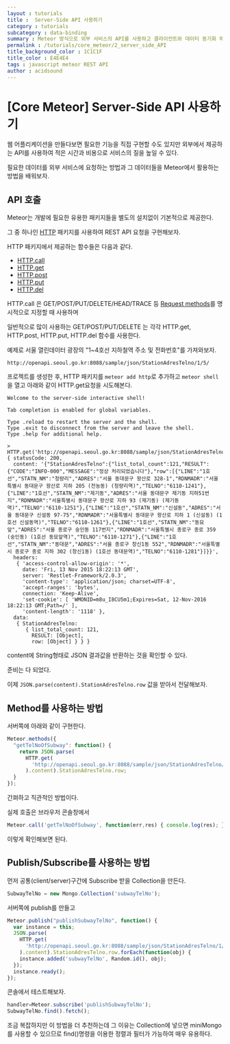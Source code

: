 ```yaml
---
layout : tutorials
title :  Server-Side API 사용하기
category : tutorials
subcategory : data-binding
summary : Meteor 방식으로 외부 서비스의 API를 사용하고 클라이언트와 데이터 동기화 하는 것을 배워보자
permalink : /tutorials/core_meteor/2_server_side_API
title_background_color : 1C1C1F
title_color : E4E4E4
tags : javascript meteor REST API
author : acidsound
---
```

# [Core Meteor] Server-Side API 사용하기

웹 어플리케이션을 만들다보면 필요한 기능을 직접 구현할 수도 있지만 외부에서 제공하는 API를 사용하여 적은 시간과 비용으로 서비스의 질을 높일 수 있다.

필요한 데이터를 외부 서비스에 요청하는 방법과 그 데이터들을 Meteor에서 활용하는 방법을 배워보자.

## API 호출

Meteor는 개발에 필요한 유용한 패키지들을 별도의 설치없이 기본적으로 제공한다.

그 중 하나인 [HTTP](http://docs.meteor.com/#/full/http) 패키지를 사용하여 REST API 요청을 구현해보자.

HTTP 패키지에서 제공하는 함수들은 다음과 같다.

* [HTTP.call](http://docs.meteor.com/#/full/http_call)
* [HTTP.get](http://docs.meteor.com/#/full/http_get)
* [HTTP.post](http://docs.meteor.com/#/full/http_post)
* [HTTP.put](http://docs.meteor.com/#/full/http_put)
* [HTTP.del](http://docs.meteor.com/#/full/http_del)

HTTP.call 은 GET/POST/PUT/DELETE/HEAD/TRACE 등 [Request methods](https://en.wikipedia.org/wiki/Hypertext_Transfer_Protocol#Request_methods)를 명시적으로 지정할 때 사용하며

일반적으로 많이 사용하는 GET/POST/PUT/DELETE 는 각각 HTTP.get, HTTP.post, HTTP.put, HTTP.del 함수를 사용한다.

예제로 서울 열린데이터 광장의 "1~4호선 지하철역 주소 및 전화번호"를 가져와보자.

```
http://openapi.seoul.go.kr:8088/sample/json/StationAdresTelno/1/5/
```

프로젝트를 생성한 후, HTTP 패키지를 ```meteor add http```로 추가하고 ```meteor shell```을 열고 아래와 같이 HTTP.get요청을 시도해본다.

```
Welcome to the server-side interactive shell!

Tab completion is enabled for global variables.

Type .reload to restart the server and the shell.
Type .exit to disconnect from the server and leave the shell.
Type .help for additional help.

> HTTP.get('http://openapi.seoul.go.kr:8088/sample/json/StationAdresTelno/1/5/')
{ statusCode: 200,
  content: '{"StationAdresTelno":{"list_total_count":121,"RESULT":{"CODE":"INFO-000","MESSAGE":"정상 처리되었습니다"},"row":[{"LINE":"1호선","STATN_NM":"청량리","ADRES":"서울 동대문구 왕산로 328-1","RDNMADR":"서울특별시 동대문구 왕산로 지하 205 (전농동) (청량리역)","TELNO":"6110-1241"},{"LINE":"1호선","STATN_NM":"제기동","ADRES":"서울 동대문구 제기동 지하51번지","RDNMADR":"서울특별시 동대문구 왕산로 지하 93 (제기동) (제기동역)","TELNO":"6110-1251"},{"LINE":"1호선","STATN_NM":"신설동","ADRES":"서울 동대문구 신설동 97-75","RDNMADR":"서울특별시 동대문구 왕산로 지하 1 (신설동) (1호선 신설동역)","TELNO":"6110-1261"},{"LINE":"1호선","STATN_NM":"동묘앞","ADRES":"서울 종로구 숭인동 117번지","RDNMADR":"서울특별시 종로구 종로 359 (숭인동) (1호선 동묘앞역)","TELNO":"6110-1271"},{"LINE":"1호선","STATN_NM":"동대문","ADRES":"서울 종로구 창신1동 552","RDNMADR":"서울특별시 종로구 종로 지하 302 (창신1동) (1호선 동대문역)","TELNO":"6110-1281"}]}}',
  headers:
   { 'access-control-allow-origin': '*',
     date: 'Fri, 13 Nov 2015 18:22:13 GMT',
     server: 'Restlet-Framework/2.0.3',
     'content-type': 'application/json; charset=UTF-8',
     'accept-ranges': 'bytes',
     connection: 'Keep-Alive',
     'set-cookie': [ 'WMONID=m8u_I8CU5m1;Expires=Sat, 12-Nov-2016 18:22:13 GMT;Path=/' ],
     'content-length': '1118' },
  data:
   { StationAdresTelno:
      { list_total_count: 121,
        RESULT: [Object],
        row: [Object] } } }
```

content에 String형태로 JSON 결과값을 반환하는 것을 확인할 수 있다.

준비는 다 되었다.

이제 ```JSON.parse(content).StationAdresTelno.row``` 값을 받아서 전달해보자.

## Method를 사용하는 방법

서버쪽에 아래와 같이 구현한다.

```javascript
Meteor.methods({
  "getTelNoOfSubway": function() {
    return JSON.parse(
      HTTP.get(
        'http://openapi.seoul.go.kr:8088/sample/json/StationAdresTelno/1/5/'
      ).content).StationAdresTelno.row;
  }
});
```
간펴하고 직관적인 방법이다.

실제 호출은 브라우저 콘솔창에서

```javascript
Meteor.call('getTelNoOfSubway', function(err,res) { console.log(res); });
```
이렇게 확인해보면 된다.

## Publish/Subscribe를 사용하는 방법

먼저 공통(client/server)구간에 Subscribe 받을 Collection을 만든다.

```javascript
SubwayTelNo = new Mongo.Collection('subwayTelNo');
```

서버쪽에 publish를 만들고
```javascript
Meteor.publish("publishSubwayTelNo", function() {
  var instance = this;
  JSON.parse(
    HTTP.get(
      'http://openapi.seoul.go.kr:8088/sample/json/StationAdresTelno/1/5/'
    ).content).StationAdresTelno.row.forEach(function(obj) {
    instance.added('subwayTelNo', Random.id(), obj);
  });
  instance.ready();
});
```
콘솔에서 테스트해보자.
```javascript
handler=Meteor.subscribe('publishSubwayTelNo');
SubwayTelNo.find().fetch();
```

조금 복잡하지만 이 방법을 더 추천하는데 그 이유는 Collection에 넣으면 miniMongo를 사용할 수 있으므로 find()명령을 이용한 정렬과 필터가 가능하여 매우 유용하다.
